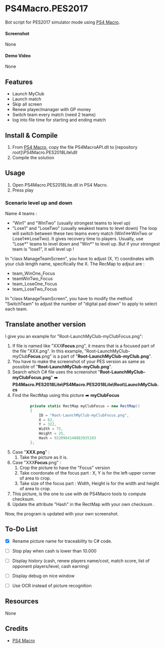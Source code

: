 ﻿# PS4Macro.PES2017

Bot script for PES2017 simulator mode using [PS4 Macro](https://github.com/komefai/PS4Macro).

#### Screenshot

None

#### Demo Video

None

## Features

- Launch MyClub
- Launch match
- Skip all screen
- Renew player/manager with GP money
- Switch team every match (need 2 teams)
- log into file time for starting and ending match

## Install & Compile
1. From [PS4 Macro](https://github.com/komefai/PS4Macro), copy the file PS4MacroAPI.dll to [repository root]\PS4Macro.PES2018Lite\dll
2. Compile the solution

## Usage

1. Open PS4Macro.PES2018Lite.dll in PS4 Macro.
2. Press play

### Scenario level up and down

Name 4 teams :
- "Win1" and "WinTwo" (usually strongest teams to level up)
- "Lose1" and "LoseTwo" (usually weakest teams to level down)
The loop will switch between these two teams every match (Win1<=>WinTwo or Lose1<=>LoseTwo). It gives recovery time to players. Usually, use "Lose*" teams to level down and "Win*" to level up. But if your strongest team is "lose1", it will level up !

In "class ManageTeamScreen", you have to adjust (X, Y) coordinates with your club length name, specifically the X. The RecMap to adjsut are :
- team_WinOne_Focus
- teamWinTwo_Focus
- team_LoseOne_Focus
- team_LoseTwo_Focus

In "class ManageTeamScreen", you have to modify the method "SwitchTeam" to adjust the number of "digital pad down" to apply to select each team.

## Translate another version

I give you an example for "Root-LaunchMyClub-myClubFocus.png":

1. If file is named like "XXX**Focus**.png", it means that is a focused part of the file "XXX.png". In this example, "Root-LaunchMyClub-myClub**Focus**.png" is a part of "**Root-LaunchMyClub-myClub.png**".
1. You have to make the screenshot of your PES version as same as possible of "**Root-LaunchMyClub-myClub.png**".
1. Search which C# file uses the screenshot "**Root-LaunchMyClub-myClubFocus.png**" :arrow_right: **PS4Macro.PES2018Lite\PS4Macro.PES2018Lite\Root\LaunchMyClub.cs**
1. Find the RectMap using this picture :arrow_right: **myClubFocus**
    ```csharp
            private static RectMap myClubFocus = new RectMap()
            {
                ID = "Root-LaunchMyClub-myClubFocus.png",
                X = 62,
                Y = 322,
                Width = 75,
                Height = 25,
                Hash = 9220964140883935103
            };
    ```
1. Case "**XXX.png**" :
    1. Take the picture as it is.
1. Case "XXX**Focus**.png" :
    1. Crop the picture to have the "Focus" version
    1. Take coordonate of the focus part : X, Y is for the left-upper corner of area to crop.
    1. Take size of the focus part : Width, Height is for the width and height of area to crop.
1. This picture, is the one to use with de PS4Macro tools to compute checksum.
1. Update the attribute "Hash" in the RectMap with your own checksum .

Now, the program is updated with your own screenshot.

## To-Do List

- [x] Rename picture name for traceability to C# code.
- [ ] Stop play when cash is lower than 10.000
- [ ] Display history (cash, renew players name/cost, match score, list of opponent players/level, cash earning)
- [ ] Display debug on nice window
- [ ] Use OCR instead of picture recognition


## Resources

None

## Credits

- [PS4 Macro](https://github.com/komefai/PS4Macro)

